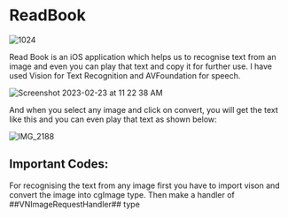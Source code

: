 # ReadBook

![1024](https://user-images.githubusercontent.com/63160825/220829072-f6763d48-c635-4634-a481-35fe113911a3.png)

Read Book is an iOS application which helps us to recognise text from an image and even you can play that text and copy it for further use. I have used Vision for Text Recognition and AVFoundation for speech.

![Screenshot 2023-02-23 at 11 22 38 AM](https://user-images.githubusercontent.com/63160825/220830449-58a84b0f-25ac-498b-bbe1-952319f613b7.png)

And when you select any image and click on convert, you will get the text like this and you can even play that text as shown below:

![IMG_2188](https://user-images.githubusercontent.com/63160825/220830678-8902e882-2db1-45c3-acab-fe3757133bc9.PNG)

## Important Codes:

For recognising the text from any image first you have to import vison and convert the image into cgImage type. Then make a handler of ##VNImageRequestHandler## type
